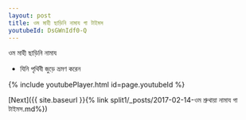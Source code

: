 ```yaml
---
layout: post
title: ওম মাহী ছাড়িনি নামায গা টাইমস
youtubeId: DsGWnIdf0-Q
---
```

 
 
 ওম মাহী ছাড়িনি নামায  
 
 -  যিনি পৃথিবী জুড়ে ভ্রমণ করেন 
 
  
 
  
 
 
 
 
 
 


{% include youtubePlayer.html id=page.youtubeId %}
 
[Next]({{ site.baseurl }}{% link  split1/_posts/2017-02-14-ওম শ্রুথায়া নামায গা টাইমস.md%})
 
